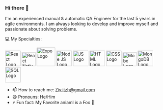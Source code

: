 ### Hi there 👋
I'm an experienced manual & automatic QA Engineer for the last 5 years in agile environments.
I am always looking to develop and improve myself and passionate about solving problems.

:computer: My Specialties:

<img src="https://www.logolynx.com/images/logolynx/e1/e12c387bd8ebccf18a4741b4b83a6d71.png" alt="React Logo"  height="50"> <img src="https://assets-global.website-files.com/5d9bc5d562ffc2869b470941/5e1f9804b36ff7196d4b72a0_logo-react-native-tech.png" alt="React Native Logo"  height="45">
<img src="https://res.cloudinary.com/practicaldev/image/fetch/s--5N472VlU--/c_imagga_scale,f_auto,fl_progressive,h_900,q_auto,w_1600/https://repository-images.githubusercontent.com/65750241/79017180-d4ce-11e9-9955-3f0a7be00c7a" alt="Expo Logo"  height="60">
<img src="https://d2eip9sf3oo6c2.cloudfront.net/tags/images/000/000/256/full/nodejslogo.png" alt="Node JS Logo"  height="50">
<img src="https://www.vitoshacademy.com/wp-content/uploads/2015/04/JS.png" alt="JS Logo"  height="50">
<img src="https://upload.wikimedia.org/wikipedia/commons/thumb/6/61/HTML5_logo_and_wordmark.svg/1200px-HTML5_logo_and_wordmark.svg.png" alt="HTML Logo"  height="50">
<img src="https://upload.wikimedia.org/wikipedia/commons/d/d5/CSS3_logo_and_wordmark.svg" alt="CSS Logo"  height="50">
<img src="https://mobx.js.org/img/mobx.png" alt="Mobx Logo"  height="45">
<img src="https://cdn.app.compendium.com/uploads/user/e7c690e8-6ff9-102a-ac6d-e4aebca50425/f4a5b21d-66fa-4885-92bf-c4e81c06d916/Image/e5eee315a17de0d7f56117077eb71fa9/mongo.png" alt="MongoDB Logo"  height="50">
<img src="https://markdpatton.files.wordpress.com/2020/03/azuresqllogo.png" alt="SQL Logo"  height="50">


- 📫 How to reach me: Ziv.itzh@gmail.com
- 😄 Pronouns: He/Him
- ⚡ Fun fact: My Favorite aniaml is a Fox :fox_face:

